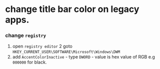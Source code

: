 
# change title bar color on legacy apps.

### change `registry`
  1. open `registry editor`
  2 goto
    ```
      HKEY_CURRENT_USER\SOFTWARE\Microsoft\Windows\DWM
    ```
  3. add
    ```
      AccentColorInactive
    ```
    - type `DWORD`
    - value is hex value of RGB 
    e.g `000000` for black.
